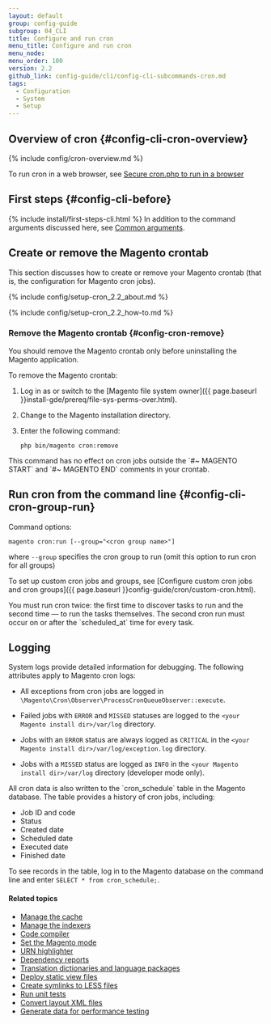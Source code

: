 ```yaml
---
layout: default
group: config-guide
subgroup: 04_CLI
title: Configure and run cron
menu_title: Configure and run cron
menu_node:
menu_order: 100
version: 2.2
github_link: config-guide/cli/config-cli-subcommands-cron.md
tags:
  - Configuration
  - System
  - Setup
---
```


## Overview of cron {#config-cli-cron-overview}

{% include config/cron-overview.md %}

To run cron in a web browser, see <a href="{{page.baseurl}}config-guide/secy/secy-cron.html">Secure cron.php to run in a browser</a>

## First steps {#config-cli-before}

{% include install/first-steps-cli.html %}
In addition to the command arguments discussed here, see <a href="{{page.baseurl}}config-guide/cli/config-cli-subcommands.html#config-cli-subcommands-common">Common arguments</a>.

## Create or remove the Magento crontab
This section discusses how to create or remove your Magento crontab (that is, the configuration for Magento cron jobs).

{% include config/setup-cron_2.2_about.md %}

{% include config/setup-cron_2.2_how-to.md %}

### Remove the Magento crontab {#config-cron-remove}
You should remove the Magento crontab only before uninstalling the Magento application.

To remove the Magento crontab:

1.	Log in as or switch to the [Magento file system owner]({{ page.baseurl }}install-gde/prereq/file-sys-perms-over.html).
2.	Change to the Magento installation directory.
3.	Enter the following command:

    	php bin/magento cron:remove

<div class="bs-callout bs-callout-info" id="info" markdown="1">
This command has no effect on cron jobs outside the `#~ MAGENTO START` and `#~ MAGENTO END` comments in your crontab.
</div>

## Run cron from the command line {#config-cli-cron-group-run}

Command options:

	magento cron:run [--group="<cron group name>"]

where `--group` specifies the cron group to run (omit this option to run cron for all groups)

To set up custom cron jobs and groups, see [Configure custom cron jobs and cron groups]({{ page.baseurl }}config-guide/cron/custom-cron.html).

<div class="bs-callout bs-callout-info" id="info" markdown="1">
You must run cron twice: the first time to discover tasks to run and the second time — to run the tasks themselves. The second cron run must occur on or after the `scheduled_at` time for every task.
</div>

## Logging
System logs provide detailed information for debugging. The following attributes apply to Magento cron logs:

-   All exceptions from cron jobs are logged in `\Magento\Cron\Observer\ProcessCronQueueObserver::execute`.

-   Failed jobs with `ERROR` and `MISSED` statuses are logged to the `<your Magento install dir>/var/log` directory.

-   Jobs with an `ERROR` status are always logged as `CRITICAL` in the `<your Magento install dir>/var/log/exception.log` directory.

-   Jobs with a `MISSED` status are logged as `INFO` in the `<your Magento install dir>/var/log` directory (developer mode only).

<div class="bs-callout bs-callout-tip" markdown="1">
All cron data is also written to the `cron_schedule` table in the Magento database. The table provides a history of cron jobs, including:

-   Job ID and code
-   Status
-   Created date
-   Scheduled date
-   Executed date
-   Finished date

To see records in the table, log in to the Magento database on the command line and enter `SELECT * from cron_schedule;`.
</div>

#### Related topics

*	<a href="{{page.baseurl}}config-guide/cli/config-cli-subcommands-cache.html">Manage the cache</a>
*	<a href="{{page.baseurl}}config-guide/cli/config-cli-subcommands-index.html">Manage the indexers</a>
*	<a href="{{page.baseurl}}config-guide/cli/config-cli-subcommands-compiler.html">Code compiler</a>
*	<a href="{{page.baseurl}}config-guide/cli/config-cli-subcommands-mode.html">Set the Magento mode</a>
*	<a href="{{page.baseurl}}config-guide/cli/config-cli-subcommands-urn.html">URN highlighter</a>
*	<a href="{{page.baseurl}}config-guide/cli/config-cli-subcommands-depen.html">Dependency reports</a>
*	<a href="{{page.baseurl}}config-guide/cli/config-cli-subcommands-i18n.html">Translation dictionaries and language packages</a>
*	<a href="{{page.baseurl}}config-guide/cli/config-cli-subcommands-static-view.html">Deploy static view files</a>
*	<a href="{{page.baseurl}}config-guide/cli/config-cli-subcommands-less-sass.html">Create symlinks to LESS files</a>
*	<a href="{{page.baseurl}}config-guide/cli/config-cli-subcommands-test.html">Run unit tests</a>
*	<a href="{{page.baseurl}}config-guide/cli/config-cli-subcommands-layout-xml.html">Convert layout XML files</a>
*	<a href="{{page.baseurl}}config-guide/cli/config-cli-subcommands-perf-data.html">Generate data for performance testing</a>
